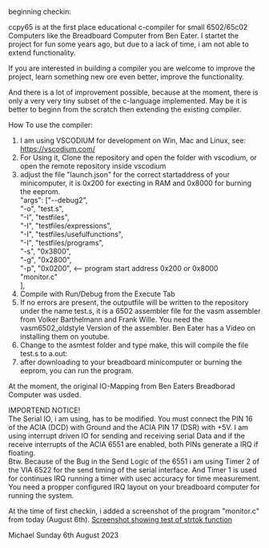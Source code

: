 beginning checkin:

ccpy65 is at the first place educational c-compiler for small 6502/65c02 Computers
like the Breadboard Computer from Ben Eater. I startet the project for fun some
years ago, but due to a lack of time, i am not able to extend functionality.

If you are interested in building a compiler you are welcome to improve the
project, learn something new ore even better, improve the functionality.

And there is a lot of improvement possible, because at the moment, there is only
a very very tiny subset of the c-language implemented. May be it is better to beginn
from the scratch then extending the existing compiler.

How To use the compiler:

1. I am using VSCODIUM for development on Win, Mac and Linux, see: https://vscodium.com/
2. For Using it, Clone the repository and open the folder with vscodium, or open the remote
   repository inside vscodium
3. adjust the file "launch.json" for the correct startaddress of your minicomputer, it is 0x200
   for execting in RAM and 0x8000 for burning the eeprom.<br />
               "args": ["--debug2",<br />
                     "-o", "test.s",<br />
                     "-I", "testfiles",<br />
                     "-I", "testfiles/expressions",<br />
                     "-I", "testfiles/usefulfunctions",<br />
                     "-I", "testfiles/programs",<br />
                     "-s", "0x3800",<br />
                     "-g", "0x2800",<br />
                     "-p", "0x0200",    <--  program start address 0x200 or 0x8000<br />
                     "monitor.c"<br />
                    ],<br />
4. Compile with Run/Debug from the Execute Tab
5. If no errors are present, the outputfile will be written to the repository under the name
   test.s, it is a 6502 assembler file for the vasm assembler from Volker Barthelmann and 
   Frank Wille. You need the vasm6502_oldstyle Version of the assembler. Ben Eater has a 
   Video on installing them on youtube.
6. Change to the asmtest folder and type make, this will compile the file test.s to a.out:
7. after downloading to your breadboard minicomputer or burning the eeprom, you can run the
   program.

At the moment, the original IO-Mapping from Ben Eaters Breadborad Computer was usded.

IMPORTEND NOTICE!<br />
The Serial IO, i am using, has to be modified. You must connect the PIN 16 of the ACIA (DCD)
with Ground and the ACIA PIN 17 (DSR) with +5V. I am using interrupt driven IO for sending 
and receiving serial Data and if the receive interrupts of the ACIA 6551 are enabled, both 
PINs generate a IRQ if floating. <br />
Btw. Because of the Bug in the Send Logic of the 6551 i am using Timer 2 of the VIA 6522 for
the send timing of the serial interface. And Timer 1 is used for continues IRQ running a 
timer with usec accuracy for time measurement.<br />
You need a propper configured IRQ layout on your breadboard computer for running the system.

At the time of first checkin, i added a screenshot of the program "monitor.c" from today (August 6th).
[Screenshot showing test of strtok function](docu/images/strtok_test.png)


Michael   Sunday 6th August 2023
